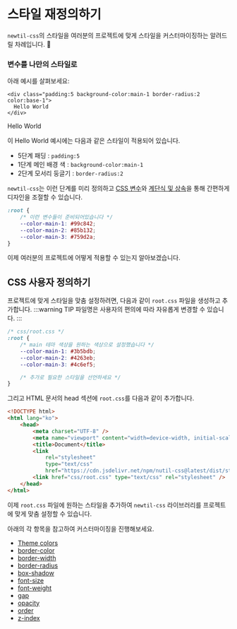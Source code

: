 <script setup>
import ExampleSection from "../components/ExampleSection.vue"
</script>

# 스타일 재정의하기

`newtil-css`의 스타일을 여러분의 프로젝트에 맞게 스타일을 커스터마이징하는 알려드릴 차례입니다. 🚀

### 변수를 나만의 스타일로

아래 예시를 살펴보세요:

```html{1}
<div class="padding:5 background-color:main-1 border-radius:2 color:base-1">
  Hello World
</div>
```

<ExampleSection>
  <template #h>스타일 재정의하기</template>
  <div class="padding:5 bg-color:main-1 border-radius:2 color:base-1">Hello World</div>
</ExampleSection>

이 Hello World 예시에는 다음과 같은 스타일이 적용되어 있습니다.

-   5단계 패딩 : `padding:5`
-   1단계 메인 배경 색 : `background-color:main-1`
-   2단계 모서리 둥글기 : `border-radius:2`

`newtil-css`는 이런 단계를 미리 정의하고 [CSS 변수](https://developer.mozilla.org/en-US/docs/Web/CSS/Using_CSS_custom_properties)와 [계단식 및 상속](https://developer.mozilla.org/ko/docs/Learn/CSS/Building_blocks/Cascade_and_inheritance)을 통해 간편하게 디자인을 조절할 수 있습니다.

```css
:root {
    /* 이런 변수들이 준비되어있습니다 */
    --color-main-1: #99c842;
    --color-main-2: #85b132;
    --color-main-3: #759d2a;
}
```

이제 여러분의 프로젝트에 어떻게 적용할 수 있는지 알아보겠습니다.

## CSS 사용자 정의하기

프로젝트에 맞게 스타일을 맞춤 설정하려면, 다음과 같이 `root.css` 파일을 생성하고 추가합니다.
:::warning TIP
파일명은 사용자의 편의에 따라 자유롭게 변경할 수 있습니다.
:::

```css
/* css/root.css */
:root {
    /* main 테마 색상을 원하는 색상으로 설정했습니다 */
    --color-main-1: #3b5bdb;
    --color-main-2: #4263eb;
    --color-main-3: #4c6ef5;

    /* 추가로 필요한 스타일을 선언하세요 */
}
```

그리고 HTML 문서의 head 섹션에 `root.css`를 다음과 같이 추가합니다.

```html {11}
<!DOCTYPE html>
<html lang="ko">
    <head>
        <meta charset="UTF-8" />
        <meta name="viewport" content="width=device-width, initial-scale=1.0" />
        <title>Document</title>
        <link
            rel="stylesheet"
            type="text/css"
            href="https://cdn.jsdelivr.net/npm/nutil-css@latest/dist/style.css" />
        <link href="css/root.css" type="text/css" rel="stylesheet" />
    </head>
</html>
```

이제 `root.css` 파일에 원하는 스타일을 추가하여 `newtil-css` 라이브러리를 프로젝트에 맞게 맞춤 설정할 수 있습니다.

아래의 각 항목을 참고하여 커스터마이징을 진행해보세요.

-   [Theme colors](../variables/theme-colors.md)
-   [border-color](../variables/border-color.md)
-   [border-width](../variables/border-width.md)
-   [border-radius](../variables/border-radius.md)
-   [box-shadow](../variables/box-shadow.md)
-   [font-size](../variables/font-size.md)
-   [font-weight](../variables/font-weight.md)
-   [gap](../variables/gap.md)
-   [opacity](../variables/opacity.md)
-   [order](../variables/order.md)
-   [z-index](../variables/z-index.md)
